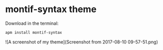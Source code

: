 # montif-syntax theme

Download in the terminal:

```apm install montif-syntax```

![A screenshot of my theme](Screenshot from 2017-08-10 09-57-51.png)
